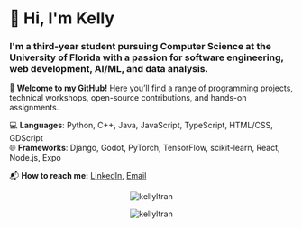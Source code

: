 # 👋 Hi, I'm Kelly

### I'm a third-year student pursuing Computer Science at the University of Florida with a passion for software engineering, web development, AI/ML, and data analysis.

🎉 **Welcome to my GitHub!** Here you’ll find a range of programming projects, technical workshops, open-source contributions, and hands-on assignments.

💻 **Languages**: Python, C++, Java, JavaScript, TypeScript, HTML/CSS, GDScript  
🌐 **Frameworks**: Django, Godot, PyTorch, TensorFlow, scikit-learn, React, Node.js, Expo

📬 **How to reach me:** [LinkedIn](https://linkedin.com/in/kellyltran), [Email](mailto:kellyltran04@gmail.com)

<p align="center">
    <img src="https://github-readme-stats.vercel.app/api/top-langs?username=kellyltran&show_icons=true&locale=en&layout=compact" alt="kellyltran" />
</p>

<p align="center">
    <img src="https://github-readme-streak-stats.herokuapp.com/?user=kellyltran&" alt="kellyltran" />
</p>
